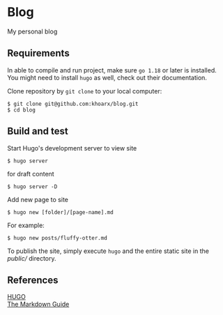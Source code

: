 # Blog
My personal blog

## Requirements
In able to compile and run project, make sure `go 1.18` or later is installed.
You might need to install `hugo` as well, check out their documentation.

Clone repository by `git clone` to your local computer:
```shell script
$ git clone git@github.com:khoarx/blog.git
$ cd blog
```

## Build and test
Start Hugo's development server to view site
```shell script
$ hugo server
```
for draft content
```shell script
$ hugo server -D
```

Add new page to site
```shell script
$ hugo new [folder]/[page-name].md
```
For example:
```shell script
$ hugo new posts/fluffy-otter.md
```

To publish the site, simply execute `hugo` and the entire static site in the _public/_ directory.

## References
[HUGO](https://gohugo.io/) \
[The Markdown Guide](https://www.markdownguide.org/)

